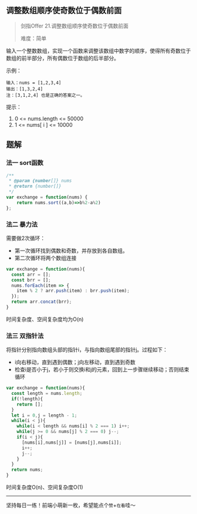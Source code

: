## 调整数组顺序使奇数位于偶数前面

> 剑指Offer 21.调整数组顺序使奇数位于偶数前面
>
> 难度：简单

输入一个整数数组，实现一个函数来调整该数组中数字的顺序，使得所有奇数位于数组的前半部分，所有偶数位于数组的后半部分。

示例：

```
输入：nums = [1,2,3,4]
输出：[1,3,2,4] 
注：[3,1,2,4] 也是正确的答案之一。
```

提示：

1. 0 <= nums.length <= 50000
2. 1 <= nums[ i ] <= 10000

## 题解

### 法一 sort函数

```javascript
/**
 * @param {number[]} nums
 * @return {number[]}
 */
var exchange = function(nums) {
	return nums.sort((a,b)=>b%2-a%2)
};
```

### 法二 暴力法

需要做2次循环：

- 第一次循环找到偶数和奇数，并存放到各自数组。
- 第二次循环将两个数组连接

```javascript
var exchange = function(nums){
  const arr = [];
  const brr = [];
  nums.forEach(item => {
    item % 2 ? arr.push(item) : brr.push(item);
  });
  return arr.concat(brr);
}
```

时间复杂度、空间复杂度均为O(n)

### 法三 双指针法

将指针分别指向数组头部的指针i，与指向数组尾部的指针j。过程如下：

- i向右移动，直到遇到偶数；j向左移动，直到遇到奇数
- 检查i是否小于j，若小于则交换i和j的元素，回到上一步骤继续移动；否则结束循环

```javascript
var exchange = function(nums){
  const length = nums.length;
  if(!length){
    return [];
  }
  let i = 0,j = length - 1;
  while(i < j){
    while(i < length && nums[i] % 2 === 1) i++;
    while(j >= 0 && nums[j] % 2 === 0) j--;
    if(i < j){
      [nums[i],nums[j]] = [nums[j],nums[i]];
      i++;
      j--;
    }
  }
  return nums;
}
```

时间复杂度O(n)、空间复杂度O(1)

****

坚持每日一练！前端小萌新一枚，希望能点个`赞`+`在看`哇～